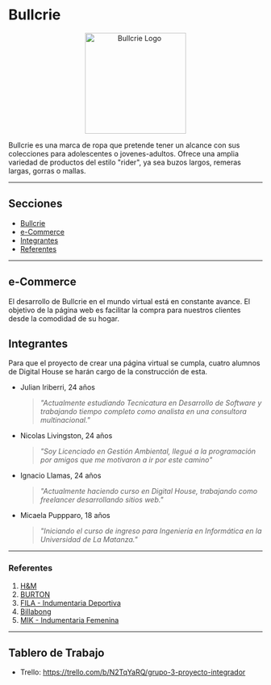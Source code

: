# Bullcrie

<p align="center"><img width="200" src="https://media.discordapp.net/attachments/879520696856883205/880892510170415184/bullcrie_logo.png" alt="Bullcrie Logo"></a></p>

Bullcrie es una marca de ropa que pretende tener un alcance con sus colecciones para adolescentes o jovenes-adultos. Ofrece una amplia variedad de productos del estilo "rider", ya sea buzos largos, remeras largas, gorras o mallas.

---

## Secciones

- [Bullcrie](#bullcrie)
- [e-Commerce](#e-commerce)
- [Integrantes](#integrantes)
- [Referentes](#referentes)

---

## e-Commerce

El desarrollo de Bullcrie en el mundo virtual está en constante avance. El objetivo de la página web es facilitar la compra para nuestros clientes desde la comodidad de su hogar.

## Integrantes

Para que el proyecto de crear una página virtual se cumpla, cuatro alumnos de Digital House se harán cargo de la construcción de esta.

- Julian Iriberri, 24 años

    > *"Actualmente estudiando Tecnicatura en Desarrollo de Software y trabajando tiempo completo como analista en una consultora multinacional."*

- Nicolas Livingston, 24 años

    > *"Soy Licenciado en Gestión Ambiental, llegué a la programación por amigos que me motivaron a ir por este camino"*

- Ignacio Llamas, 24 años

    > *"Actualmente haciendo curso en Digital House, trabajando como freelancer desarrollando sitios web."*

- Micaela Puppparo, 18 años

    > *"Iniciando el curso de ingreso para Ingeniería en Informática en la Universidad de La Matanza."*

---

### Referentes

1. [H&M](https://www2.hm.com/es_es/index.html)
2. [BURTON](https://www.burtonargentina.com/)
3. [FILA - Indumentaria Deportiva](https://tienda.fila.com.ar/)
4. [Billabong](https://www.billabong.com.ar/)
5. [MIK - Indumentaria Femenina](https://mikindumentariafemenina.com/)

---

## Tablero de Trabajo

- Trello: https://trello.com/b/N2TqYaRQ/grupo-3-proyecto-integrador
